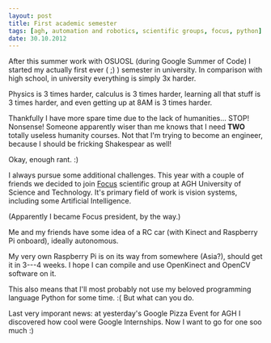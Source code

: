 ```yaml
---
layout: post
title: First academic semester
tags: [agh, automation and robotics, scientific groups, focus, python]
date: 30.10.2012
---
```


After this summer work with OSUOSL (during Google Summer of Code) I
started my actually first ever ( ;) ) semester in university. In
comparison with high school, in university everything is simply 3x
harder.

Physics is 3 times harder, calculus is 3 times harder, learning all that
stuff is 3 times harder, and even getting up at 8AM is 3 times harder.

Thankfully I have more spare time due to the lack of humanities... STOP!
Nonsense! Someone apparently wiser than me knows that I need **TWO**
totally useless humanity courses. Not that I'm trying to become an
engineer, because I should be fricking Shakespear as well!

Okay, enough rant. :)

I always pursue some additional challenges. This year with a couple of
friends we decided to join [Focus](http://www.focus.agh.edu.pl/)
scientific group at AGH University of Science and Technology. It's
primary field of work is vision systems, including some Artificial
Intelligence.

(Apparently I became Focus president, by the way.)

Me and my friends have some idea of a RC car (with Kinect and Raspberry
Pi onboard), ideally autonomous.

My very own Raspberry Pi is on its way from somewhere (Asia?), should
get it in 3---4 weeks. I hope I can compile and use OpenKinect and
OpenCV software on it.

This also means that I'll most probably not use my beloved programming
language Python for some time. :( But what can you do.

Last very imporant news: at yesterday's Google Pizza Event for AGH I
discovered how cool were Google Internships. Now I want to go for one
soo much :)

